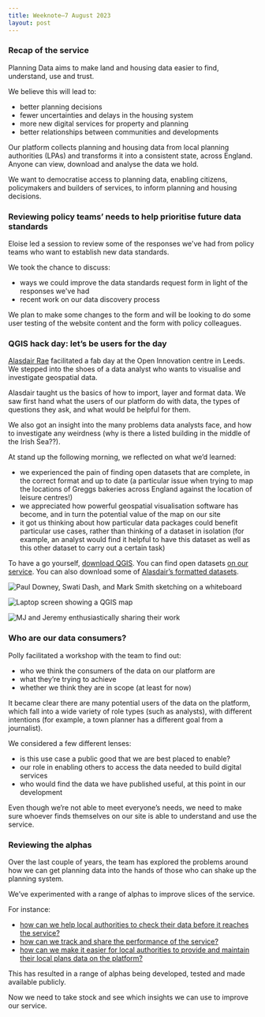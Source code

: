 ```yaml
---
title: Weeknote—7 August 2023
layout: post
---
```


### Recap of the service

Planning Data aims to make land and housing data easier to find, understand, use and trust. 

We believe this will lead to: 

* better planning decisions 
* fewer uncertainties and delays in the housing system 
* more new digital services for property and planning 
* better relationships between communities and developments 

Our platform collects planning and housing data from local planning authorities (LPAs) and transforms it into a consistent state, across England. Anyone can view, download and analyse the data we hold.

We want to democratise access to planning data, enabling citizens, policymakers and builders of services, to inform planning and housing decisions.

### Reviewing policy teams’ needs to help prioritise future data standards

Eloise led a session to review some of the responses we've had from policy teams who want to establish new data standards. 

We took the chance to discuss:

* ways we could improve the data standards request form in light of the responses we've had 
* recent work on our data discovery process

We plan to make some changes to the form and will be looking to do some user testing of the website content and the form with policy colleagues.

### QGIS hack day: let’s be users for the day

[Alasdair Rae](https://twitter.com/undertheraedar) facilitated a fab day at the Open Innovation centre in Leeds. We stepped into the shoes of a data analyst who wants to visualise and investigate geospatial data.

Alasdair taught us the basics of how to import, layer and format data. We saw first hand what the users of our platform do with data, the types of questions they ask, and what would be helpful for them. 

We also got an insight into the many problems data analysts face, and how to investigate any weirdness (why is there a listed building in the middle of the Irish Sea??).

At stand up the following morning, we reflected on what we’d learned:

* we experienced the pain of finding open datasets that are complete, in the correct format and up to date (a particular issue when trying to map the locations of Greggs bakeries across England against the location of leisure centres!) 
* we appreciated how powerful geospatial visualisation software has become, and in turn the potential value of the map on our site
* it got us thinking about how particular data packages could benefit particular use cases, rather than thinking of a dataset in isolation (for example, an analyst would find it helpful to have this dataset as well as this other dataset to carry out a certain task)

To have a go yourself, [download QGIS](https://qgis.org/en/site/). You can find open datasets [on our service](https://www.planning.data.gov.uk/dataset/). You can also download some of [Alasdair’s formatted datasets](https://automaticknowledge.co.uk). 

![Paul Downey, Swati Dash, and Mark Smith sketching on a whiteboard](/data-standards/assets/images/PXL_20230801_125930590.jpg)

![Laptop screen showing a QGIS map](/data-standards/assets/images/PXL_20230801_150334046.jpg)

![MJ and Jeremy enthusiastically sharing their work](/data-standards/assets/images/PXL_20230801_145003974.jpg)

### Who are our data consumers?

Polly facilitated a workshop with the team to find out:

* who we think the consumers of the data on our platform are
* what they’re trying to achieve
* whether we think they are in scope (at least for now)

It became clear there are many potential users of the data on the platform, which fall into a wide variety of role types (such as analysts), with different intentions (for example, a town planner has a different goal from a journalist). 

We considered a few different lenses:

* is this use case a public good that we are best placed to enable?
* our role in enabling others to access the data needed to build digital services
* who would find the data we have published useful, at this point in our development 

Even though we’re not able to meet everyone’s needs, we need to make sure whoever finds themselves on our site is able to understand and use the service. 

### Reviewing the alphas

Over the last couple of years, the team has explored the problems around how we can get planning data into the hands of those who can shake up the planning system. 

We’ve experimented with a range of alphas to improve slices of the service.

For instance:

* [how can we help local authorities to check their data before it reaches the service?](https://brownfield-sites-validator.herokuapp.com/)
* [how can we track and share the performance of the service?](https://performance.digital-land.info/performance/)
* [how can we make it easier for local authorities to provide and maintain their local plans data on the platform?](https://development-plan-prototype.herokuapp.com/)

This has resulted in a range of alphas being developed, tested and made available publicly.

Now we need to take stock and see which insights we can use to improve our service.
